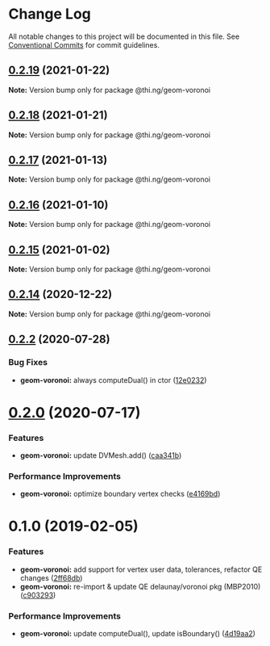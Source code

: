 # Change Log

All notable changes to this project will be documented in this file.
See [Conventional Commits](https://conventionalcommits.org) for commit guidelines.

## [0.2.19](https://github.com/thi-ng/umbrella/compare/@thi.ng/geom-voronoi@0.2.18...@thi.ng/geom-voronoi@0.2.19) (2021-01-22)

**Note:** Version bump only for package @thi.ng/geom-voronoi





## [0.2.18](https://github.com/thi-ng/umbrella/compare/@thi.ng/geom-voronoi@0.2.17...@thi.ng/geom-voronoi@0.2.18) (2021-01-21)

**Note:** Version bump only for package @thi.ng/geom-voronoi





## [0.2.17](https://github.com/thi-ng/umbrella/compare/@thi.ng/geom-voronoi@0.2.16...@thi.ng/geom-voronoi@0.2.17) (2021-01-13)

**Note:** Version bump only for package @thi.ng/geom-voronoi





## [0.2.16](https://github.com/thi-ng/umbrella/compare/@thi.ng/geom-voronoi@0.2.15...@thi.ng/geom-voronoi@0.2.16) (2021-01-10)

**Note:** Version bump only for package @thi.ng/geom-voronoi





## [0.2.15](https://github.com/thi-ng/umbrella/compare/@thi.ng/geom-voronoi@0.2.14...@thi.ng/geom-voronoi@0.2.15) (2021-01-02)

**Note:** Version bump only for package @thi.ng/geom-voronoi





## [0.2.14](https://github.com/thi-ng/umbrella/compare/@thi.ng/geom-voronoi@0.2.13...@thi.ng/geom-voronoi@0.2.14) (2020-12-22)

**Note:** Version bump only for package @thi.ng/geom-voronoi





## [0.2.2](https://github.com/thi-ng/umbrella/compare/@thi.ng/geom-voronoi@0.2.1...@thi.ng/geom-voronoi@0.2.2) (2020-07-28)


### Bug Fixes

* **geom-voronoi:** always computeDual() in ctor ([12e0232](https://github.com/thi-ng/umbrella/commit/12e023265c8d141e6c5f4e539541dfc017fdcfc1))





# [0.2.0](https://github.com/thi-ng/umbrella/compare/@thi.ng/geom-voronoi@0.1.55...@thi.ng/geom-voronoi@0.2.0) (2020-07-17)


### Features

* **geom-voronoi:** update DVMesh.add() ([caa341b](https://github.com/thi-ng/umbrella/commit/caa341b8e40630981ca71db1c7cb84e8b30f4cc6))


### Performance Improvements

* **geom-voronoi:** optimize boundary vertex checks ([e4169bd](https://github.com/thi-ng/umbrella/commit/e4169bd73107b4835c0739676bd296c0e4902b1e))





# 0.1.0 (2019-02-05)

### Features

* **geom-voronoi:** add support for vertex user data, tolerances, refactor QE changes ([2ff68db](https://github.com/thi-ng/umbrella/commit/2ff68db))
* **geom-voronoi:** re-import & update QE delaunay/voronoi pkg (MBP2010) ([c903293](https://github.com/thi-ng/umbrella/commit/c903293))

### Performance Improvements

* **geom-voronoi:** update computeDual(), update isBoundary() ([4d19aa2](https://github.com/thi-ng/umbrella/commit/4d19aa2))

